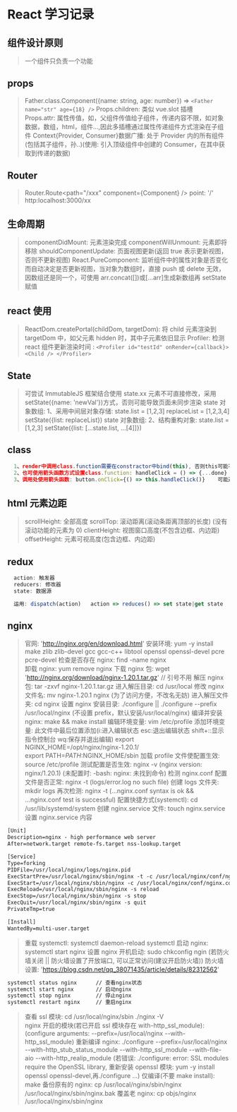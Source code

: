 # React 学习记录

## 组件设计原则

> 一个组件只负责一个功能

## props

> Father.class.Component({name: string, age: number}) => `<Father name="str" age={18} />`
> Props.children: 类似 vue.slot 插槽  
> Props.attr: 属性传值，如，父组件传值给子组件，传递内容不限，如对象数据，数组，html，组件...,因此多插槽通过属性传递组件方式渲染在子组件
> Context{Provider, Consumer}数据广播: 处于 Provider 内的所有组件(包括其子组件，孙..)(使用: 引入顶级组件中创建的 Consumer，在其中获取到传递的数据)

## Router

> Router.Route<path="/xxx" component={Component} /> point: '/' http:localhost:3000/xx

## 生命周期

> componentDidMount: 元素渲染完成
> componentWillUnmount: 元素即将移除
> shouldComponentUpdate: 页面视图更新(返回 true 表示更新视图，否则不更新视图)
> React.PureComponent: 监听组件中的属性对象是否变化而自动决定是否更新视图，当对象为数组时，直接 push 或 delete 无效，因数组还是同一个，可使用 arr.concat([])或[...arr]生成新数组再 setState 赋值

## react 使用

> ReactDom.createPortal(childDom, targetDom): 将 child 元素渲染到 targetDom 中，如父元素 hidden 时，其中子元素依旧显示
> Profiler: 检测 react 组件更新渲染时间 : `<Profiler id="testId" onRender={callback}> <Child /> </Profiler>`

## State

> 可尝试 ImmutableJS 框架结合使用
> state.xx 元素不可直接修改，采用 setState({name: 'newVal'})方式，否则可能导致页面未同步渲染
> state 对象数组: 1、采用中间层对象存储: state.list = [1,2,3] replaceList = [1,2,3,4] setState({list: replaceList})
> state 对象数组: 2、结构重构对象: state.list = [1,2,3] setState({list: [...state.list, ...[4]]})

## class

```javascript
  1、render中调用class.function需要在constractor中bind(this), 否则this可能不存在
  2、也可使用箭头函数方式设置class.function: handleClick = () => {...done}    button.onClick={this.handleClick}
  3、调用处使用箭头函数: button.onClick={() => this.handleClick()}    可能造成组件额外渲染浪费性能，推荐前两种方式
```

## html 元素边距

> scrollHeight: 全部高度
> scrollTop: 滚动距离(滚动条距离顶部的长度) (没有滚动功能的元素为 0)
> clientHeight: 视图窗口高度(不包含边框、内边距)
> offsetHeight: 元素可视高度(包含边框、内边距)

## redux

```typescript
  action: 触发器
  reducers: 修改器
  state: 数据源

  运用: dispatch(action)   action => reduces() => set state|get state
```

## nginx

> 官网: 'http://nginx.org/en/download.html'
> 安装环境: yum -y install make zlib zlib-devel gcc gcc-c++ libtool openssl openssl-devel pcre pcre-devel
> 检查是否存在 nginx: find -name nginx  
> 卸载 nginx: yum remove nginx
> 下载 nginx 包: wget 'http://nginx.org/download/nginx-1.20.1.tar.gz' // 引号不用
> 解压 nginx 包: tar -zxvf nginx-1.20.1.tar.gz
> 进入解压目录: cd /usr/local
> 修改 nginx 文件名: mv nginx-1.20.1 nginx (为了访问方便，不改名无妨)
> 进入解压文件夹: cd nginx
> 设置 nginx 安装目录: ./configure || ./configure --prefix /usr/local/nginx (不设置 prefix，默认安装/usr/local/nginx)
> 编译并安装 nginx: make && make install
> 编辑环境变量: vim /etc/profile
> 添加环境变量: 此文件中最后位置添加(i:进入编辑状态 esc:退出编辑状态 shift+::显示指令控制台 wq:保存并退出编辑)
> export NGINX_HOME=/opt/nginx/nginx-1.20.1/  
> export PATH=$PATH:$NGINX_HOME/sbin
> 加载 profile 文件使配置生效: source /etc/profile
> 测试配置是否生效: nginx -v (nginx version: nginx/1.20.1) (未配置时: -bash: nginx: 未找到命令)
> 检测 nginx.conf 配置文件是否正常: nginx -t (logs/error.log no such file)
> 创建 logs 文件夹: mkdir logs
> 再次检测: nginx -t (...nginx.conf syntax is ok && ...nginx.conf test is successful)
> 配置快捷方式(systemctl): cd /usr/lib/systemd/system
> 创建 nginx.service 文件: touch nginx.service
> 设置 nginx.service 内容

```txt
[Unit]
Description=nginx - high performance web server
After=network.target remote-fs.target nss-lookup.target

[Service]
Type=forking
PIDFile=/usr/local/nginx/logs/nginx.pid
ExecStartPre=/usr/local/nginx/sbin/nginx -t -c /usr/local/nginx/conf/nginx.conf
ExecStart=/usr/local/nginx/sbin/nginx -c /usr/local/nginx/conf/nginx.conf
ExecReload=/usr/local/nginx/sbin/nginx -s reload
ExecStop=/usr/local/nginx/sbin/nginx -s stop
ExecQuit=/usr/local/nginx/sbin/nginx -s quit
PrivateTmp=true

[Install]
WantedBy=multi-user.target
```

> 重载 systemctl: systemctl daemon-reload
> systemctl 启动 nginx: systemctl start nginx
> 设置 nginx 开机启动: sudo chkconfig ngin (若防火墙关闭 || 防火墙设置了开放端口, 可以正常访问(建议开启防火墙))
> 防火墙设置: 'https://blog.csdn.net/qq_38071435/article/details/82312562'

```txt
systemctl status nginx      // 查看nginx状态
systemctl start nginx       // 启动nginx
systemctl stop nginx        // 停止nginx
systemctl restart nginx     // 重启nginx
```

> 查看 ssl 模块: cd /usr/local/nginx/sbin ./nginx -V  
> nginx 开启的模块(若已开启 ssl 模块存在 with-http_ssl_module): (configure arguments: --prefix=/usr/local/nginx --with-http_ssl_module)
> 重新编译 nginx: ./configure --prefix=/usr/local/nginx --with-http_stub_status_module --with-http_ssl_module --with-file-aio --with-http_realip_module (若错误: ./configure: error: SSL modules require the OpenSSL library, 重新安装 openssl 模块: yum -y install openssl openssl-devel,再./configure ...)
> 仅编译(不要 make install): make
> 备份原有的 nginx: cp /usr/local/nginx/sbin/nginx /usr/local/nginx/sbin/nginx.bak
> 覆盖老 nginx: cp objs/nginx /usr/local/nginx/sbin/nginx
